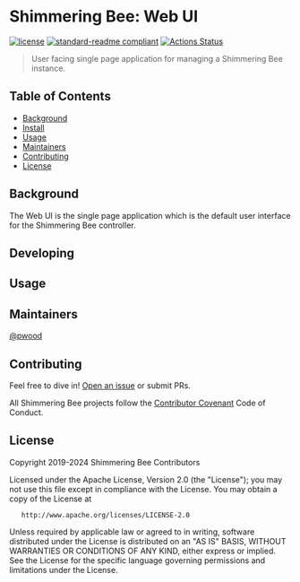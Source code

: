 # Shimmering Bee: Web UI

[![license](https://img.shields.io/github/license/shimmeringbee/controller.svg)](https://github.com/shimmeringbee/controller/blob/master/LICENSE)
[![standard-readme compliant](https://img.shields.io/badge/standard--readme-OK-green.svg)](https://github.com/RichardLitt/standard-readme)
[![Actions Status](https://github.com/shimmeringbee/controller/workflows/test/badge.svg)](https://github.com/shimmeringbee/controller/actions)

> User facing single page application for managing a Shimmering Bee instance.

## Table of Contents

-   [Background](#background)
-   [Install](#install)
-   [Usage](#usage)
-   [Maintainers](#maintainers)
-   [Contributing](#contributing)
-   [License](#license)

## Background

The Web UI is the single page application which is the default user interface for the Shimmering Bee controller.

## Developing

## Usage

## Maintainers

[@pwood](https://github.com/pwood)

## Contributing

Feel free to dive in! [Open an issue](https://github.com/shimmeringbee/controller/issues/new) or submit PRs.

All Shimmering Bee projects follow the [Contributor Covenant](https://shimmeringbee.io/docs/code_of_conduct/) Code of
Conduct.

## License

Copyright 2019-2024 Shimmering Bee Contributors

Licensed under the Apache License, Version 2.0 (the "License");
you may not use this file except in compliance with the License.
You may obtain a copy of the License at

       http://www.apache.org/licenses/LICENSE-2.0

Unless required by applicable law or agreed to in writing, software
distributed under the License is distributed on an "AS IS" BASIS,
WITHOUT WARRANTIES OR CONDITIONS OF ANY KIND, either express or implied.
See the License for the specific language governing permissions and
limitations under the License.
